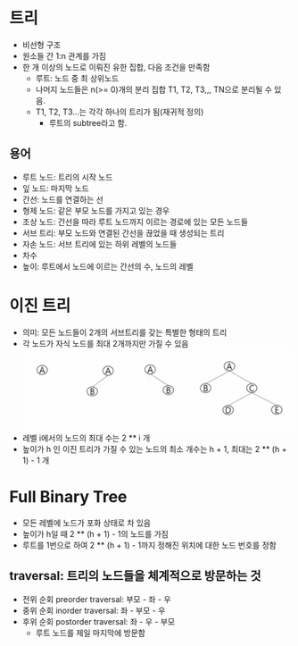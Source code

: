 # 트리

- 비선형 구조
- 원소들 간 1:n 관계를 가짐
- 한 개 이상의 노드로 이뤄진 유한 집합, 다음 조건을 만족함
  - 루트: 노드 중 최 상위노드
  - 나머지 노드들은 n(>= 0)개의 분리 집합 T1, T2, T3,,, TN으로 분리될 수 있음.
  - T1, T2, T3...는 각각 하나의 트리가 됨(재귀적 정의)
    - 루트의 subtree라고 함.

## 용어

- 루트 노드: 트리의 시작 노드
- 잎 노드: 마지막 노드
- 간선: 노드를 연결하는 선
- 형제 노드: 같은 부모 노드를 가지고 있는 경우
- 조상 노드: 간선을 따라 루트 노드까지 이르는 경로에 있는 모든 노드들
- 서브 트리: 부모 노드와 연결된 간선을 끊었을 때 생성되는 트리
- 자손 노드: 서브 트리에 있는 하위 레벨의 노드들
- 차수
- 높이: 루트에서 노드에 이르는 간선의 수, 노드의 레벨

# 이진 트리

- 의미: 모든 노드들이 2개의 서브트리를 갖는 특별한 형태의 트리
- 각 노드가 자식 노드를 최대 2개까지만 가질 수 있음
  ![이진트리를 나타낸 이미지. 자식 노드가 아예 없는 경우, 왼쪽 자식만 있는 경우, 오른쪽 자식만 있는 경우, 왼쪽과 오른쪽 둘 다 있는 경우가 이진트리에 해당 됨](2025_03_04.png)
- 레벨 i에서의 노드의 최대 수는 2 \*\* i 개
- 높이가 h 인 이진 트리가 가질 수 있는 노드의 최소 개수는 h + 1, 최대는 2 \*\* (h + 1) - 1 개

# Full Binary Tree

- 모든 레벨에 노드가 포화 상태로 차 있음
- 높이가 h일 때 2 \*\* (h + 1) - 1의 노드를 가짐
- 루트를 1번으로 하여 2 \*\* (h + 1) - 1까지 정해진 위치에 대한 노드 번호를 정함

## traversal: 트리의 노드들을 체계적으로 방문하는 것

- 전위 순회 preorder traversal: 부모 - 좌 - 우
- 중위 순회 inorder traversal: 좌 - 부모 - 우
- 후위 순회 postorder traversal: 좌 - 우 - 부모
  - 루트 노드를 제일 마지막에 방문함

